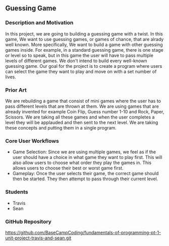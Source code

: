 ## Guessing Game
### Description and Motivation
In this project, we are going to building a guessing game with a twist.  In this game, We want to use guessing games, or games of chance, that are alrady well known. More specifically, We want to build a game with other guessing games inside. For example, in a standard guessing game, there is one stage or level so to speak, but in this game the user will have to pass multiple levels of different games. We don't intend to build every well-known guessing game. Our goal for the project is to create a program where users can select the game they want to play and move on with a set number of lives.

### Prior Art
We are rebuilding a game that consist of mini games where the user has to pass different levels that are thrown at them. We are using games that are already invented for example Coin Flip, Guess number 1-10 and Rock, Paper, Scissors. We are taking all these games and when the user completes a level they will be applauded and then sent to the next level. We are taking these concepts and putting them in a single program.

### Core User Workflows
- Game Selection: Since we are using multiple games, we feel as if the user should have a choice in what game they want to play first. This will also allow users to choose what order they play the games in. This allows users to choose their best or worst game first.
- Gameplay: Once the user selects their game, the correct game should then be started. They then attempt to pass through their current level.



### Students
- Travis
- Sean

### GitHub Repository
https://github.com/BaseCampCoding/fundamentals-of-programming-pt-1-unit-project-travis-and-sean.git
